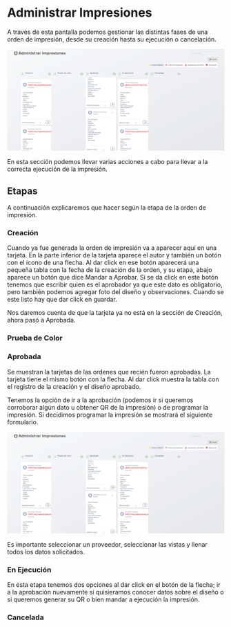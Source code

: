 # Administrar Impresiones

A través de esta pantalla podemos gestionar las distintas fases de una orden de impresión, desde su creación hasta su ejecución o cancelación. 

![administrarImpresiones](../assets/admin_Impresiones.png)

En esta sección podemos llevar varias acciones a cabo para llevar a la correcta ejecución de la impresión. 

## Etapas

A continuación explicaremos que hacer según la etapa de la orden de impresión.

### Creación

Cuando ya fue generada la orden de impresión va a aparecer aquí en una tarjeta. En la parte inferior de la tarjeta aparece el autor y también un botón con el icono de una flecha. Al dar click en ese botón aparecerá una pequeña tabla con la fecha de la creación de la orden, y su etapa, abajo aparece un botón que dice Mandar a Aprobar. Si se da click en este botón tenemos que escribir quien es el aprobador ya que este dato es obligatorio, pero también podemos agregar foto del diseño y observaciones. Cuando se este listo hay que dar click en guardar.

Nos daremos cuenta de que la tarjeta ya no está en la sección de Creación, ahora pasó a Aprobada.

### Prueba de Color



### Aprobada

Se muestran la tarjetas de las ordenes que recién fueron aprobadas. La tarjeta tiene el mismo botón con la flecha. Al dar click muestra la tabla con el registro de la creación y el diseño aprobado.

Tenemos la opción de ir a la aprobación (podemos ir si queremos corroborar algún dato u obtener QR de la impresión) o de programar la impresión. Si decidimos programar la impresión se mostrará el siguiente formulario.

![admin_Impresiones](../assets/admin_Impresiones.png)

Es importante seleccionar un proveedor, seleccionar las vistas y llenar todos los datos solicitados.

### En Ejecución

En esta etapa tenemos dos opciones al dar click en el botón de la flecha; ir a la aprobación nuevamente si quisieramos conocer datos sobre el diseño o si queremos generar su QR o bien mandar a ejecución la impresión.

### Cancelada

